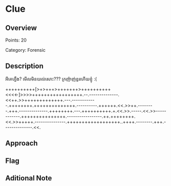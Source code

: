 # Clue
## Overview 
Points: 20

Category: Forensic
## Description
អីគេហ្នឹង? មើលមិនយល់សោះ??? ក្រញ៉ាញ់ខួរហើយខ្ញុំ :(

++++++++++[>+>+++>+++++++>++++++++++<<<<-]>>>>+++++++++++++++++.--.--------------.<<++.>>+++++++++++++.---.------------.++++++++.++++++++++++++.----------.++++++.<<.>>++.--------.+++.--------------.++++++++.---.++++++++++.+.<<.>>.-----.<<.>>------------.+++++++++++++++.-----------------.++.++++++++.<<.>>+++++.---------------.++++++++++++++++++..++++.--------.+++.--------------.<<.
## Approach
    
## Flag

## Aditional Note

